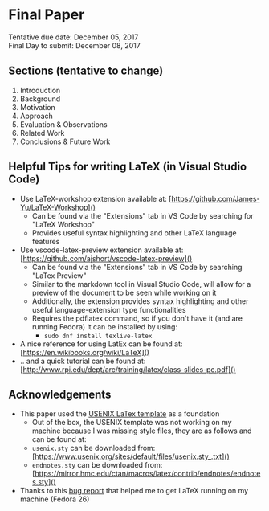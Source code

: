 # Final Paper 
Tentative due date: December 05, 2017  
Final Day to submit: December 08, 2017

## Sections (tentative to change)
1. Introduction
2. Background
3. Motivation
4. Approach
5. Evaluation & Observations
6. Related Work
7. Conclusions & Future Work

## Helpful Tips for writing LaTeX (in Visual Studio Code)
- Use LaTeX-workshop extension available at: [https://github.com/James-Yu/LaTeX-Workshop]()
  - Can be found via the "Extensions" tab in VS Code by searching for "LaTeX Workshop"
  - Provides useful syntax highlighting and other LaTeX language features
- Use vscode-latex-preview extension available at: [https://github.com/ajshort/vscode-latex-preview]()
  - Can be found via the "Extensions" tab in VS Code by searching "LaTex Preview"
  - Similar to the markdown tool in Visual Studio Code, will allow for a preview of the document to be seen while working on it
  - Additionally, the extension provides syntax highlighting and other useful language-extension type functionalities
  - Requires the pdflatex command, so if you don't have it (and are running Fedora) it can be installed by using: 
      - ``sudo dnf install texlive-latex``
- A nice reference for using LatEx can be found at: [https://en.wikibooks.org/wiki/LaTeX]()
- .. and a quick tutorial can be found at: [http://www.rpi.edu/dept/arc/training/latex/class-slides-pc.pdf]()

## Acknowledgements
- This paper used the [USENIX LaTex template](https://www.usenix.org/sites/default/files/template.la_.txt) as a foundation
  - Out of the box, the USENIX template was not working on my machine because I was missing style files, they are as follows and can be found at:
  - ``usenix.sty`` can be downloaded from:[https://www.usenix.org/sites/default/files/usenix.sty_.txt]()
  - ``endnotes.sty`` can be downloaded from: [https://mirror.hmc.edu/ctan/macros/latex/contrib/endnotes/endnotes.sty]()
- Thanks to this [bug report](https://bugzilla.redhat.com/show_bug.cgi?id=578426) that helped me to get LaTeX running on my machine (Fedora 26)